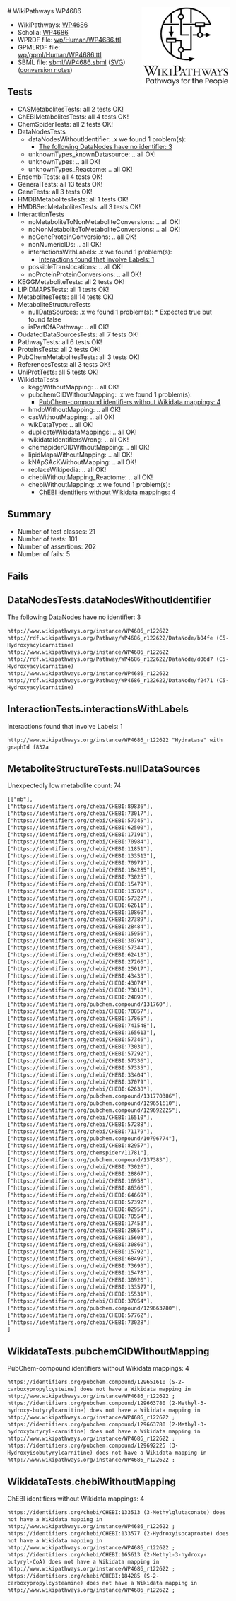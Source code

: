 <img style="float: right; width: 200px" src="../logo.png" />
# WikiPathways WP4686

* WikiPathways: [WP4686](https://identifiers.org/wikipathways:WP4686)
* Scholia: [WP4686](https://scholia.toolforge.org/wikipathways/WP4686)
* WPRDF file: [wp/Human/WP4686.ttl](../wp/Human/WP4686.ttl)
* GPMLRDF file: [wp/gpml/Human/WP4686.ttl](../wp/gpml/Human/WP4686.ttl)
* SBML file: [sbml/WP4686.sbml](../sbml/WP4686.sbml) ([SVG](../sbml/WP4686.svg)) ([conversion notes](../sbml/WP4686.txt))

## Tests
* CASMetabolitesTests: all 2 tests OK!
* ChEBIMetabolitesTests: all 4 tests OK!
* ChemSpiderTests: all 2 tests OK!
* DataNodesTests
    * dataNodesWithoutIdentifier: .x we found 1 problem(s):
        * [The following DataNodes have no identifier: 3](#d2d32fa2)
    * unknownTypes_knownDatasource: .. all OK!
    * unknownTypes: .. all OK!
    * unknownTypes_Reactome: .. all OK!
* EnsemblTests: all 4 tests OK!
* GeneralTests: all 13 tests OK!
* GeneTests: all 3 tests OK!
* HMDBMetabolitesTests: all 1 tests OK!
* HMDBSecMetabolitesTests: all 3 tests OK!
* InteractionTests
    * noMetaboliteToNonMetaboliteConversions: .. all OK!
    * noNonMetaboliteToMetaboliteConversions: .. all OK!
    * noGeneProteinConversions: .. all OK!
    * nonNumericIDs: .. all OK!
    * interactionsWithLabels: .x we found 1 problem(s):
        * [Interactions found that involve Labels: 1](#630d2678)
    * possibleTranslocations: .. all OK!
    * noProteinProteinConversions: .. all OK!
* KEGGMetaboliteTests: all 2 tests OK!
* LIPIDMAPSTests: all 1 tests OK!
* MetabolitesTests: all 14 tests OK!
* MetaboliteStructureTests
    * nullDataSources: .x we found 1 problem(s):
            * Expected true but found false
    * isPartOfAPathway: .. all OK!
* OudatedDataSourcesTests: all 7 tests OK!
* PathwayTests: all 6 tests OK!
* ProteinsTests: all 2 tests OK!
* PubChemMetabolitesTests: all 3 tests OK!
* ReferencesTests: all 3 tests OK!
* UniProtTests: all 5 tests OK!
* WikidataTests
    * keggWithoutMapping: .. all OK!
    * pubchemCIDWithoutMapping: .x we found 1 problem(s):
        * [PubChem-compound identifiers without Wikidata mappings: 4](#e6d6fc2)
    * hmdbWithoutMapping: .. all OK!
    * casWithoutMapping: .. all OK!
    * wikDataTypo: .. all OK!
    * duplicateWikidataMappings: .. all OK!
    * wikidataIdentifiersWrong: .. all OK!
    * chemspiderCIDWithoutMapping: .. all OK!
    * lipidMapsWithoutMapping: .. all OK!
    * kNApSAcKWithoutMapping: .. all OK!
    * replaceWikipedia: .. all OK!
    * chebiWithoutMapping_Reactome: .. all OK!
    * chebiWithoutMapping: .x we found 1 problem(s):
        * [ChEBI identifiers without Wikidata mappings: 4](#a8d554d0)


## Summary

* Number of test classes: 21
* Number of tests: 101
* Number of assertions: 202
* Number of fails: 5

## Fails

<a name="d2d32fa2" />

## DataNodesTests.dataNodesWithoutIdentifier

The following DataNodes have no identifier: 3
```
http://www.wikipathways.org/instance/WP4686_r122622 http://rdf.wikipathways.org/Pathway/WP4686_r122622/DataNode/b04fe (C5-Hydroxyacylcarnitine)
http://www.wikipathways.org/instance/WP4686_r122622 http://rdf.wikipathways.org/Pathway/WP4686_r122622/DataNode/d06d7 (C5-Hydroxyacylcarnitine)
http://www.wikipathways.org/instance/WP4686_r122622 http://rdf.wikipathways.org/Pathway/WP4686_r122622/DataNode/f2471 (C5-Hydroxyacylcarnitine)
```

<a name="630d2678" />

## InteractionTests.interactionsWithLabels

Interactions found that involve Labels: 1
```
http://www.wikipathways.org/instance/WP4686_r122622 "Hydratase" with graphId f832a
```

<a name="91904247" />

## MetaboliteStructureTests.nullDataSources

Unexpectedly low metabolite count: 74
```
[["mb"],
["https://identifiers.org/chebi/CHEBI:89836"],
["https://identifiers.org/chebi/CHEBI:73017"],
["https://identifiers.org/chebi/CHEBI:57345"],
["https://identifiers.org/chebi/CHEBI:62500"],
["https://identifiers.org/chebi/CHEBI:17191"],
["https://identifiers.org/chebi/CHEBI:70984"],
["https://identifiers.org/chebi/CHEBI:11851"],
["https://identifiers.org/chebi/CHEBI:133513"],
["https://identifiers.org/chebi/CHEBI:70979"],
["https://identifiers.org/chebi/CHEBI:184285"],
["https://identifiers.org/chebi/CHEBI:73025"],
["https://identifiers.org/chebi/CHEBI:15479"],
["https://identifiers.org/chebi/CHEBI:13705"],
["https://identifiers.org/chebi/CHEBI:57327"],
["https://identifiers.org/chebi/CHEBI:62611"],
["https://identifiers.org/chebi/CHEBI:10860"],
["https://identifiers.org/chebi/CHEBI:27389"],
["https://identifiers.org/chebi/CHEBI:28484"],
["https://identifiers.org/chebi/CHEBI:15956"],
["https://identifiers.org/chebi/CHEBI:30794"],
["https://identifiers.org/chebi/CHEBI:57344"],
["https://identifiers.org/chebi/CHEBI:62413"],
["https://identifiers.org/chebi/CHEBI:27266"],
["https://identifiers.org/chebi/CHEBI:25017"],
["https://identifiers.org/chebi/CHEBI:43433"],
["https://identifiers.org/chebi/CHEBI:43074"],
["https://identifiers.org/chebi/CHEBI:73018"],
["https://identifiers.org/chebi/CHEBI:24898"],
["https://identifiers.org/pubchem.compound/131760"],
["https://identifiers.org/chebi/CHEBI:70857"],
["https://identifiers.org/chebi/CHEBI:17865"],
["https://identifiers.org/chebi/CHEBI:741548"],
["https://identifiers.org/chebi/CHEBI:165613"],
["https://identifiers.org/chebi/CHEBI:57346"],
["https://identifiers.org/chebi/CHEBI:73031"],
["https://identifiers.org/chebi/CHEBI:57292"],
["https://identifiers.org/chebi/CHEBI:57336"],
["https://identifiers.org/chebi/CHEBI:57335"],
["https://identifiers.org/chebi/CHEBI:33404"],
["https://identifiers.org/chebi/CHEBI:37079"],
["https://identifiers.org/chebi/CHEBI:62638"],
["https://identifiers.org/pubchem.compound/131770386"],
["https://identifiers.org/pubchem.compound/129651610"],
["https://identifiers.org/pubchem.compound/129692225"],
["https://identifiers.org/chebi/CHEBI:16510"],
["https://identifiers.org/chebi/CHEBI:57288"],
["https://identifiers.org/chebi/CHEBI:71179"],
["https://identifiers.org/pubchem.compound/10796774"],
["https://identifiers.org/chebi/CHEBI:82957"],
["https://identifiers.org/chemspider/11781"],
["https://identifiers.org/pubchem.compound/137383"],
["https://identifiers.org/chebi/CHEBI:73026"],
["https://identifiers.org/chebi/CHEBI:28867"],
["https://identifiers.org/chebi/CHEBI:16958"],
["https://identifiers.org/chebi/CHEBI:86366"],
["https://identifiers.org/chebi/CHEBI:64669"],
["https://identifiers.org/chebi/CHEBI:57392"],
["https://identifiers.org/chebi/CHEBI:82956"],
["https://identifiers.org/chebi/CHEBI:78554"],
["https://identifiers.org/chebi/CHEBI:17453"],
["https://identifiers.org/chebi/CHEBI:28654"],
["https://identifiers.org/chebi/CHEBI:15603"],
["https://identifiers.org/chebi/CHEBI:30860"],
["https://identifiers.org/chebi/CHEBI:15792"],
["https://identifiers.org/chebi/CHEBI:68499"],
["https://identifiers.org/chebi/CHEBI:73693"],
["https://identifiers.org/chebi/CHEBI:15478"],
["https://identifiers.org/chebi/CHEBI:30920"],
["https://identifiers.org/chebi/CHEBI:133577"],
["https://identifiers.org/chebi/CHEBI:15531"],
["https://identifiers.org/chebi/CHEBI:37054"],
["https://identifiers.org/pubchem.compound/129663780"],
["https://identifiers.org/chebi/CHEBI:57762"],
["https://identifiers.org/chebi/CHEBI:73028"]
]
```

<a name="e6d6fc2" />

## WikidataTests.pubchemCIDWithoutMapping

PubChem-compound identifiers without Wikidata mappings: 4
```
https://identifiers.org/pubchem.compound/129651610 (S-2-carboxypropylcysteine) does not have a Wikidata mapping in http://www.wikipathways.org/instance/WP4686_r122622 ; 
https://identifiers.org/pubchem.compound/129663780 (2-Methyl-3-hydroxy-butyrylcarnitine) does not have a Wikidata mapping in http://www.wikipathways.org/instance/WP4686_r122622 ; 
https://identifiers.org/pubchem.compound/129663780 (2-Methyl-3-hydroxybutyryl-carnitine) does not have a Wikidata mapping in http://www.wikipathways.org/instance/WP4686_r122622 ; 
https://identifiers.org/pubchem.compound/129692225 (3-Hydroxyisobutyrylcarnitine) does not have a Wikidata mapping in http://www.wikipathways.org/instance/WP4686_r122622 ; 
```

<a name="a8d554d0" />

## WikidataTests.chebiWithoutMapping

ChEBI identifiers without Wikidata mappings: 4
```
https://identifiers.org/chebi/CHEBI:133513 (3-Methylglutaconate) does not have a Wikidata mapping in http://www.wikipathways.org/instance/WP4686_r122622 ; 
https://identifiers.org/chebi/CHEBI:133577 (2-Hydroxyisocaproate) does not have a Wikidata mapping in http://www.wikipathways.org/instance/WP4686_r122622 ; 
https://identifiers.org/chebi/CHEBI:165613 (2-Methyl-3-hydroxy-butyryl-CoA) does not have a Wikidata mapping in http://www.wikipathways.org/instance/WP4686_r122622 ; 
https://identifiers.org/chebi/CHEBI:184285 (S-2-carboxypropylcysteamine) does not have a Wikidata mapping in http://www.wikipathways.org/instance/WP4686_r122622 ; 
```

